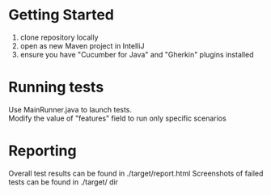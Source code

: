 # Getting Started
1. clone repository locally
2. open as new Maven project in IntelliJ
3. ensure you have "Cucumber for Java" and "Gherkin" plugins installed

# Running tests
Use MainRunner.java to launch tests.  
Modify the value of "features" field to run only specific scenarios 

# Reporting
Overall test results can be found in ./target/report.html
Screenshots of failed tests can be found in ./target/ dir
